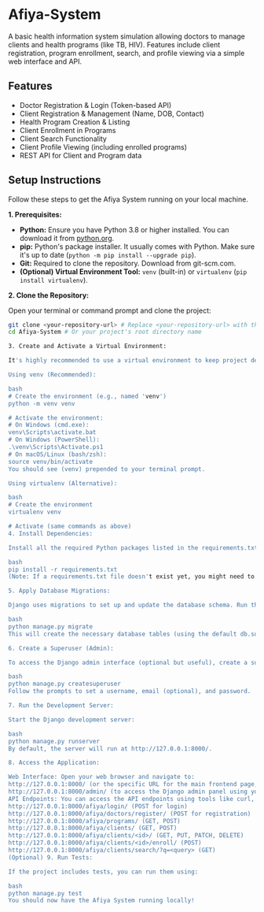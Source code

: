 # Afiya-System

A basic health information system simulation allowing doctors to manage clients and health programs (like TB, HIV). Features include client registration, program enrollment, search, and profile viewing via a simple web interface and API.

## Features

*   Doctor Registration & Login (Token-based API)
*   Client Registration & Management (Name, DOB, Contact)
*   Health Program Creation & Listing
*   Client Enrollment in Programs
*   Client Search Functionality
*   Client Profile Viewing (including enrolled programs)
*   REST API for Client and Program data

## Setup Instructions

Follow these steps to get the Afiya System running on your local machine.

**1. Prerequisites:**

*   **Python:** Ensure you have Python 3.8 or higher installed. You can download it from [python.org](https://www.python.org/).
*   **pip:** Python's package installer. It usually comes with Python. Make sure it's up to date (`python -m pip install --upgrade pip`).
*   **Git:** Required to clone the repository. Download from git-scm.com.
*   **(Optional) Virtual Environment Tool:** `venv` (built-in) or `virtualenv` (`pip install virtualenv`).

**2. Clone the Repository:**

Open your terminal or command prompt and clone the project:

```bash
git clone <your-repository-url> # Replace <your-repository-url> with the actual URL
cd Afiya-System # Or your project's root directory name

3. Create and Activate a Virtual Environment:

It's highly recommended to use a virtual environment to keep project dependencies isolated.

Using venv (Recommended):

bash
# Create the environment (e.g., named 'venv')
python -m venv venv

# Activate the environment:
# On Windows (cmd.exe):
venv\Scripts\activate.bat
# On Windows (PowerShell):
.\venv\Scripts\Activate.ps1
# On macOS/Linux (bash/zsh):
source venv/bin/activate
You should see (venv) prepended to your terminal prompt.

Using virtualenv (Alternative):

bash
# Create the environment
virtualenv venv

# Activate (same commands as above)
4. Install Dependencies:

Install all the required Python packages listed in the requirements.txt file:

bash
pip install -r requirements.txt
(Note: If a requirements.txt file doesn't exist yet, you might need to create one based on the project's imports or install Django and DRF manually: pip install django djangorestframework)

5. Apply Database Migrations:

Django uses migrations to set up and update the database schema. Run the following command:

bash
python manage.py migrate
This will create the necessary database tables (using the default db.sqlite3 file unless configured otherwise).

6. Create a Superuser (Admin):

To access the Django admin interface (optional but useful), create a superuser:

bash
python manage.py createsuperuser
Follow the prompts to set a username, email (optional), and password.

7. Run the Development Server:

Start the Django development server:

bash
python manage.py runserver
By default, the server will run at http://127.0.0.1:8000/.

8. Access the Application:

Web Interface: Open your web browser and navigate to:
http://127.0.0.1:8000/ (or the specific URL for the main frontend page, e.g., index.html if served statically)
http://127.0.0.1:8000/admin/ (to access the Django admin panel using your superuser credentials)
API Endpoints: You can access the API endpoints using tools like curl, Postman, or directly in the browser (for GET requests):
http://127.0.0.1:8000/afiya/login/ (POST for login)
http://127.0.0.1:8000/afiya/doctors/register/ (POST for registration)
http://127.0.0.1:8000/afiya/programs/ (GET, POST)
http://127.0.0.1:8000/afiya/clients/ (GET, POST)
http://127.0.0.1:8000/afiya/clients/<id>/ (GET, PUT, PATCH, DELETE)
http://127.0.0.1:8000/afiya/clients/<id>/enroll/ (POST)
http://127.0.0.1:8000/afiya/clients/search/?q=<query> (GET)
(Optional) 9. Run Tests:

If the project includes tests, you can run them using:

bash
python manage.py test
You should now have the Afiya System running locally!